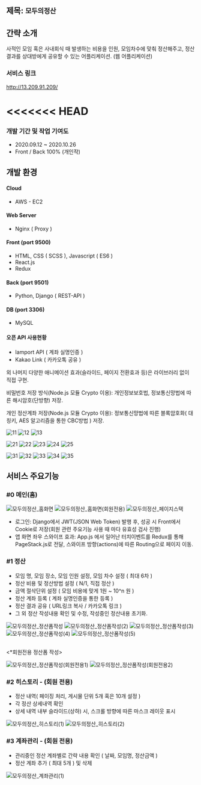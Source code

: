 ## 제목: `모두의정산`
## 간략 소개  
사적인 모임 혹은 사내회식 때 발생하는 비용을 인원, 모임차수에 맞춰 정산해주고, 정산결과를 상대방에게 공유할 수 있는 어플리케이션.
(웹 어플리케이션)

### 서비스 링크  
http://13.209.91.209/  

<<<<<<< HEAD
=======
### 개발 기간 및 작업 기여도
- 2020.09.12 ~ 2020.10.26 
- Front / Back 100% (개인작)

##    
## 개발 환경

#### Cloud
 - AWS - EC2

#### Web Server
 - Nginx ( Proxy )

#### Front (port 9500)
 - HTML, CSS ( SCSS ), Javascript ( ES6 )
 - React.js
 - Redux
 
#### Back (port 9501)
 - Python, Django ( REST-API )

#### DB (port 3306)
 - MySQL

#### 오픈 API 사용현황
 - Iamport API ( 계좌 실명인증 )
 - Kakao Link ( 카카오톡 공유 )

외 나머지 다양한 애니메이션 효과(슬라이드, 페이지 전환효과 등)은 라이브러리 없이 직접 구현.

비밀번호 저장 방식(Node.js 모듈 Crypto 이용): 개인정보보호법, 정보통신망법에 따른 해시암호(단방향) 저장.

개인 정산계좌 저장(Node.js 모듈 Crypto 이용): 정보통신망법에 따른 블록암호화( 대칭키, AES 알고리즘을 통한 CBC방법 ) 저장.





![11](https://user-images.githubusercontent.com/42178661/99777620-efc7df00-2b55-11eb-9de6-1c6e3c76668f.PNG)
![12](https://user-images.githubusercontent.com/42178661/99777658-fa827400-2b55-11eb-8194-d0664db2a58f.PNG)
![13](https://user-images.githubusercontent.com/42178661/99777672-ff472800-2b55-11eb-8efe-1e60752eef20.PNG)




![21](https://user-images.githubusercontent.com/42178661/99777688-0706cc80-2b56-11eb-936e-941411f7e476.PNG)
![22](https://user-images.githubusercontent.com/42178661/99777691-0837f980-2b56-11eb-8a2d-bbd724380c0e.PNG)
![23](https://user-images.githubusercontent.com/42178661/99777696-0a9a5380-2b56-11eb-9906-f98a8762a38f.PNG)
![24](https://user-images.githubusercontent.com/42178661/99777701-0c641700-2b56-11eb-8e76-1818e01b69f0.PNG)
![25](https://user-images.githubusercontent.com/42178661/99777702-0cfcad80-2b56-11eb-8024-d01b50b03988.PNG)


![31](https://user-images.githubusercontent.com/42178661/99908141-3703ca80-2d24-11eb-967f-9a9351c46b79.PNG)
![32](https://user-images.githubusercontent.com/42178661/99908142-3834f780-2d24-11eb-9999-74ac7a61e02d.PNG)
![33](https://user-images.githubusercontent.com/42178661/99908143-38cd8e00-2d24-11eb-9515-34a810630dfb.PNG)
![34](https://user-images.githubusercontent.com/42178661/99908145-3a975180-2d24-11eb-9ff0-9c277e5e4002.PNG)
![35](https://user-images.githubusercontent.com/42178661/99908146-3b2fe800-2d24-11eb-8e75-68960d4bd64b.PNG)


##

     
## 
## 서비스 주요기능

### **#0** 메인(홈)
 
 ![모두의정산_홈화면](https://user-images.githubusercontent.com/42178661/97228837-cea3f500-181a-11eb-8665-a786ed1f4fdf.gif)
 ![모두의정산_홈화면(회원전용)](https://user-images.githubusercontent.com/42178661/97229041-19257180-181b-11eb-96ff-c942580a443d.gif)
 ![모두의정산_페이지스택](https://user-images.githubusercontent.com/42178661/97298113-51b66100-1896-11eb-9869-56c6d3758de1.gif)
 
 * 로그인: Django에서 JWT(JSON Web Token) 발행 후, 성공 시 Front에서 Cookie로 저장(회원 관련 주요기능 사용 때 마다 유효성 검사 진행)  
 * 앱 화면 좌우 스와이프 효과: App.js 에서 일어난 터치이벤트를 Redux를 통해 PageStack.js로 전달, 스와이프 방향(actions)에 따른 Routing으로 페이지 이동.
 
### **#1** 정산 
 - 모임 명, 모임 장소, 모임 인원 설정, 모임 차수 설정 ( 최대 6차 )
 - 정산 비용 및 정산방법 설정 ( N/1, 직접 정산 )
 - 금액 절삭단위 설정 ( 모임 비용에 맞게 1원 ~ 10^n 원 )
 - 정산 계좌 등록 ( 계좌 실명인증을 통한 등록 )
 - 정산 결과 공유 ( URL링크 복사 / 카카오톡 링크 ) 
 - 그 외 정산 작성내용 확인 및 수정, 작성중인 정산내용 초기화.
 
 ![모두의정산_정산폼작성](https://user-images.githubusercontent.com/42178661/97230326-175cad80-181d-11eb-898a-35c722306cb9.gif)
 ![모두의정산_정산폼작성(2)](https://user-images.githubusercontent.com/42178661/97231276-9c949200-181e-11eb-900c-c65b8fd52eda.gif)
 ![모두의정산_정산폼작성(3)](https://user-images.githubusercontent.com/42178661/97232091-e631ac80-181f-11eb-824c-7d1ed38b69b7.gif)
 ![모두의정산_정산폼작성(4)](https://user-images.githubusercontent.com/42178661/97232651-e0889680-1820-11eb-8d9e-65923b9c24f1.gif)
 ![모두의정산_정산폼작성(5)](https://user-images.githubusercontent.com/42178661/97233521-6fe27980-1822-11eb-90df-105f1f125327.gif) 
 
 
 ##
 <*회원전용 정산폼 작성>
 
 ![모두의정산_정산폼작성(회원전용1)](https://user-images.githubusercontent.com/42178661/97233971-4544f080-1823-11eb-938d-aee6542ba455.gif)
 ![모두의정산_정산폼작성(회원전용2)](https://user-images.githubusercontent.com/42178661/97234563-6a862e80-1824-11eb-96f4-b2ca77647860.gif)
 
 
### **#2** 히스토리 - (회원 전용)
 - 정산 내역( 페이징 처리, 게시물 단위 5개 혹은 10개 설정 )
 - 각 정산 상세내역 확인
 - 상세 내역 내부 슬라이드(상하) 시, 스크롤 방향에 따른 마스크 레이웃 표시
 
 ![모두의정산_히스토리(1)](https://user-images.githubusercontent.com/42178661/97235029-5abb1a00-1825-11eb-9c11-ef0faf5cf55c.gif)
 ![모두의정산_히스토리(2)](https://user-images.githubusercontent.com/42178661/97235502-5a6f4e80-1826-11eb-8288-3559607f9434.gif)

 
### **#3** 계좌관리 - (회원 전용)
 - 관리중인 정산 계좌별로 간략 내용 확인 ( 날짜, 모임명, 정산금액 )  
 - 정산 계좌 추가 ( 최대 5개 ) 및 삭제
 
 ![모두의정산_계좌관리(1)](https://user-images.githubusercontent.com/42178661/97236043-9525b680-1827-11eb-9a36-0859e0316fcb.gif)
  
